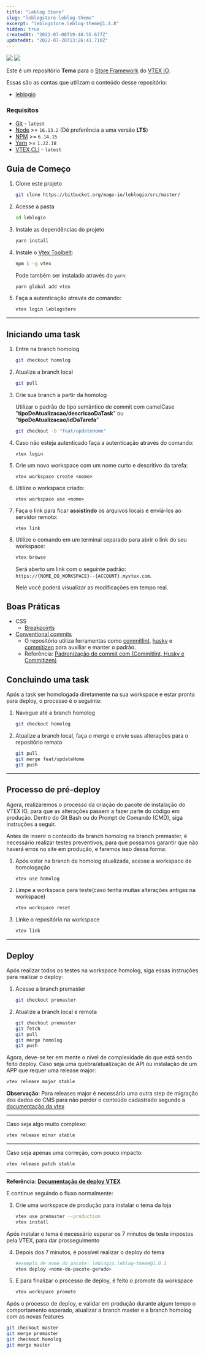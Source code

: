 ```yaml
---
title: "Leblog Store"
slug: "leblogstore-leblog-theme"
excerpt: "leblogstore.leblog-theme@1.4.8"
hidden: true
createdAt: "2022-07-08T19:48:55.677Z"
updatedAt: "2022-07-28T13:26:41.710Z"
---
```

![](https://img.shields.io/badge/-Mago%20Io%20LTDA-E43A65?style=flat&logo=cnpj) ![](https://img.shields.io/badge/platform-VTEX-E43A65)

Este é um repositório **Tema** para o [Store Framework](https://developers.vtex.com/vtex-developer-docs/docs/vtex-io-documentation-what-is-vtex-store-framework) do [VTEX IO](https://developers.vtex.com/vtex-developer-docs/docs/vtex-io-documentation-what-is-vtex-io).

Essas são as contas que utilizam o conteúdo desse repositório:

- [leblogio](https://leblogio.myvtex.com/)

### Requisitos

- [Git](https://git-scm.com/) - `latest`
- [Node](https://nodejs.org/en/) >= `16.13.2` (Dê preferência a uma versão **LTS**)
- [NPM](https://docs.npmjs.com/cli/npm) >= `6.14.15`
- [Yarn](https://yarnpkg.com/lang/en/) >= `1.22.18`
- [VTEX CLI](https://npmjs.com/package/vtex) - `latest`

## Guia de Começo

1. Clone este projeto

   ```bash
   git clone https://bitbucket.org/mago-io/leblogio/src/master/
   ```

2. Acesse a pasta

   ```bash
   cd leblogio
   ```

3. Instale as dependências do projeto

   ```bash
   yarn install
   ```

4. Instale o [Vtex Toolbelt](https://npmjs.com/package/vtex):

   ```bash
   npm i -g vtex
   ```

   Pode também ser instalado através do `yarn`:

   ```bash
   yarn global add vtex
   ```

5. Faça a autenticação através do comando:

   ```bash
   vtex login leblogstore
   ```

---

## Iniciando uma task

1. Entre na branch homolog

   ```bash
   git checkout homolog 
   ```

2. Atualize a branch local

   ```bash
   git pull
   ```

3. Crie sua branch a partir da homolog

   Utilizar o padrão de tipo semântico de commit com camelCase "**tipoDeAtualizacao/descricaoDaTask**" ou "**tipoDeAtualizacao/idDaTarefa**"

   ```bash
   git checkout -b "feat/updateHome"
   ```

4. Caso não esteja autenticado faça a autenticação através do comando:

   ```
   vtex login
   ```

5. Crie um novo workspace com um nome curto e descritivo da tarefa:

   ```
   vtex workspace create <nome>
   ```

6. Utilize o workspace criado:

   ```
   vtex workspace use <nome>
   ```

7. Faça o link para ficar **assistindo** os arquivos locais e enviá-los ao servidor remoto:

   ```
   vtex link
   ```

8. Utilize o comando em um terminal separado para abrir o link do seu workspace:

   ```bash
   vtex browse
   ```

   Será aberto um link com o seguinte padrão: `https://{NOME_DO_WORKSPACE}--{ACCOUNT}.myvtex.com`.

   Nele você poderá visualizar as modificações em tempo real.

## Boas Práticas

- CSS
  - [Breakpoints](https://styleguide.vtex.com/#/Styles?id=section-breakpoints)
- [Conventional commits](https://blog.cubos.io/que-tal-comecar-a-usar-commits-semanticos/#)
  - O repositório utiliza ferramentas como [commitlint](https://commitlint.js.org/#/), [husky](https://commitlint.js.org/#/) e [commitizen](https://commitizen-tools.github.io/commitizen/) para auxiliar e manter o padrão.
  - Referência: [Padronização de commit com (Commitlint, Husky e Commitizen)](https://dev.to/vitordevsp/padronizacao-de-commit-com-commitlint-husky-e-commitizen-3g1n)

## Concluindo uma task

Após a task ser homologada diretamente na sua workspace e estar pronta para deploy, o processo é o seguinte:

1. Navegue até a branch homolog

   ```bash
   git checkout homolog
   ```

2. Atualize a branch local, faça o merge e envie suas alterações para o repositório remoto

   ```bash
   git pull
   git merge feat/updateHome
   git push
   ```

---

## Processo de pré-deploy

Agora, realizaremos o processo da criação do pacote de instalação do VTEX IO, para que as alterações passem a fazer parte do código em produção. Dentro do Git Bash ou do Prompt de Comando (CMD), siga instruções a seguir.

Antes de inserir o conteúdo da branch homolog na branch premaster, é necessário realizar testes preventivos, para que possamos garantir que não haverá erros no site em produção, e faremos isso dessa forma:

1. Após estar na branch de homolog atualizada, acesse a workspace de homologação

   ```bash
   vtex use homolog
   ```

2. Limpe a workspace para teste(caso tenha muitas alterações antigas na workspace)

   ```bash
   vtex workspace reset 
   ```

3. Linke o repositório na workspace

   ```bash
   vtex link 
   ```

---

## Deploy

Após realizar todos os testes na workspace homolog, siga essas instruções para realizar o deploy:

1. Acesse a branch premaster

    ```bash
    git checkout premaster
    ```

2. Atualize a branch local e remota

   ```bash
   git checkout premaster
   git fetch
   git pull
   git merge homolog
   git push
   ```

Agora, deve-se ter em mente o nível de complexidade do que está sendo feito deploy. Caso seja uma quebra/atualização de API ou instalação de um APP que requer uma release major:

   ```bash
   vtex release major stable
   ```

   **Observação**: Para releases major é necessário uma outra step de migração dos dados do CMS para não perder o conteúdo cadastrado segundo a [documentação da vtex](https://developers.vtex.com/vtex-developer-docs/docs/vtex-io-documentation-migrating-cms-settings-after-major-update)

---
Caso seja algo muito complexo:

   ```bash
   vtex release minor stable
   ```

---
Caso seja apenas uma correção, com pouco impacto:

   ```bash
   vtex release patch stable
   ```

---
**Referência**: [**Documentação de deploy VTEX**](https://developers.vtex.com/vtex-developer-docs/docs/vtex-io-documentation-creating-a-production-workspace)

E continue seguindo o fluxo normalmente:

3. Crie uma workspace de produção para instalar o tema da loja

   ```bash
   vtex use premaster --production
   vtex install
   ```

Após instalar o tema é necessário esperar os 7 minutos de teste impostos pela VTEX, para dar prosseguimento

4. Depois dos 7 minutos, é possível realizar o deploy do tema

   ```bash
   #exemplo de nome do pacote: leblogio.leblog-theme@1.0.1
   vtex deploy <nome-do-pacote-gerado> 
   ```

5. E para finalizar o processo de deploy, é feito o promote da workspace

   ```bash
   vtex workspace promote
   ```

Após o processo de deploy, e validar em produção durante algum tempo o comportamento esperado, atualizar a branch master e a branch homolog com as novas features

   ```bash
   git checkout master
   git merge premaster
   git checkout homolog
   git merge master
   ```